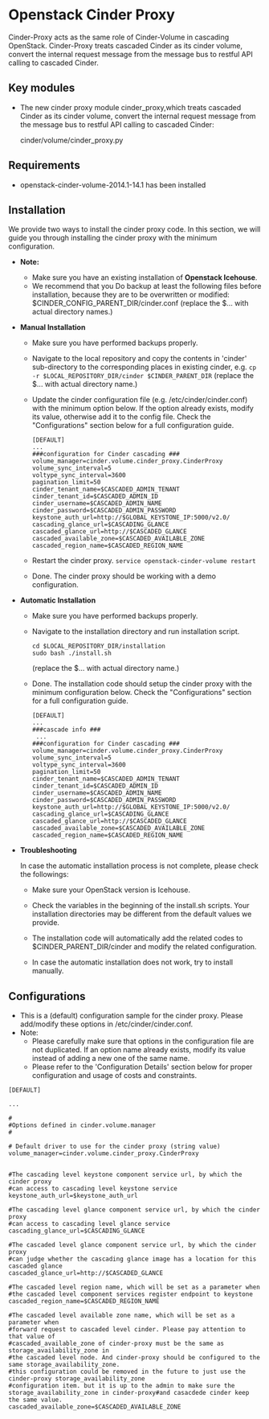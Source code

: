 Openstack Cinder Proxy
===============================

 Cinder-Proxy acts as the same role of Cinder-Volume in cascading OpenStack.
 Cinder-Proxy treats cascaded Cinder as its cinder volume,  convert the internal request message from the message bus to restful API calling to cascaded Cinder.


Key modules
-----------

* The new cinder proxy module cinder_proxy,which treats cascaded Cinder as its cinder volume,  convert the internal request message from the message bus to restful API calling to cascaded Cinder:

    cinder/volume/cinder_proxy.py

Requirements
------------
* openstack-cinder-volume-2014.1-14.1 has been installed

Installation
------------

We provide two ways to install the cinder proxy code. In this section, we will guide you through installing the cinder proxy with the minimum configuration.

* **Note:**

    - Make sure you have an existing installation of **Openstack Icehouse**.
    - We recommend that you Do backup at least the following files before installation, because they are to be overwritten or modified:
        $CINDER_CONFIG_PARENT_DIR/cinder.conf
        (replace the $... with actual directory names.)

* **Manual Installation**

    - Make sure you have performed backups properly.

    - Navigate to the local repository and copy the contents in 'cinder' sub-directory to the corresponding places in existing cinder, e.g.
      ```cp -r $LOCAL_REPOSITORY_DIR/cinder $CINDER_PARENT_DIR```
      (replace the $... with actual directory name.)

    - Update the cinder configuration file (e.g. /etc/cinder/cinder.conf) with the minimum option below. If the option already exists, modify its value, otherwise add it to the config file. Check the "Configurations" section below for a full configuration guide.
      ```
      [DEFAULT]
      ...
      ###configuration for Cinder cascading ###
      volume_manager=cinder.volume.cinder_proxy.CinderProxy
      volume_sync_interval=5
      voltype_sync_interval=3600
      pagination_limit=50
      cinder_tenant_name=$CASCADED_ADMIN_TENANT
      cinder_tenant_id=$CASCADED_ADMIN_ID
      cinder_username=$CASCADED_ADMIN_NAME
      cinder_password=$CASCADED_ADMIN_PASSWORD
      keystone_auth_url=http://$GLOBAL_KEYSTONE_IP:5000/v2.0/
      cascading_glance_url=$CASCADING_GLANCE
      cascaded_glance_url=http://$CASCADED_GLANCE
      cascaded_available_zone=$CASCADED_AVAILABLE_ZONE
      cascaded_region_name=$CASCADED_REGION_NAME
      ```

    - Restart the cinder proxy.
      ```service openstack-cinder-volume restart```

    - Done. The cinder proxy should be working with a demo configuration.

* **Automatic Installation**

    - Make sure you have performed backups properly.

    - Navigate to the installation directory and run installation script.
      ```
      cd $LOCAL_REPOSITORY_DIR/installation
      sudo bash ./install.sh
      ```
      (replace the $... with actual directory name.)

    - Done. The installation code should setup the cinder proxy with the minimum configuration below. Check the "Configurations" section for a full configuration guide.
      ```
      [DEFAULT]
      ...
      ###cascade info ###
       ...
      ###configuration for Cinder cascading ###
      volume_manager=cinder.volume.cinder_proxy.CinderProxy
      volume_sync_interval=5
      voltype_sync_interval=3600
      pagination_limit=50
      cinder_tenant_name=$CASCADED_ADMIN_TENANT
      cinder_tenant_id=$CASCADED_ADMIN_ID
      cinder_username=$CASCADED_ADMIN_NAME
      cinder_password=$CASCADED_ADMIN_PASSWORD
      keystone_auth_url=http://$GLOBAL_KEYSTONE_IP:5000/v2.0/
      cascading_glance_url=$CASCADING_GLANCE
      cascaded_glance_url=http://$CASCADED_GLANCE
      cascaded_available_zone=$CASCADED_AVAILABLE_ZONE
      cascaded_region_name=$CASCADED_REGION_NAME
      ```

* **Troubleshooting**

    In case the automatic installation process is not complete, please check the followings:

    - Make sure your OpenStack version is Icehouse.

    - Check the variables in the beginning of the install.sh scripts. Your installation directories may be different from the default values we provide.

    - The installation code will automatically add the related codes to $CINDER_PARENT_DIR/cinder and modify the related configuration.

    - In case the automatic installation does not work, try to install manually.

Configurations
--------------

* This is a (default) configuration sample for the cinder proxy. Please add/modify these options in /etc/cinder/cinder.conf.
* Note:
    - Please carefully make sure that options in the configuration file are not duplicated. If an option name already exists, modify its value instead of adding a new one of the same name.
    - Please refer to the 'Configuration Details' section below for proper configuration and usage of costs and constraints.

```
[DEFAULT]

...

#
#Options defined in cinder.volume.manager
#

# Default driver to use for the cinder proxy (string value)
volume_manager=cinder.volume.cinder_proxy.CinderProxy


#The cascading level keystone component service url, by which the cinder proxy
#can access to cascading level keystone service
keystone_auth_url=$keystone_auth_url

#The cascading level glance component service url, by which the cinder proxy
#can access to cascading level glance service
cascading_glance_url=$CASCADING_GLANCE

#The cascaded level glance component service url, by which the cinder proxy
#can judge whether the cascading glance image has a location for this cascaded glance
cascaded_glance_url=http://$CASCADED_GLANCE

#The cascaded level region name, which will be set as a parameter when
#the cascaded level component services register endpoint to keystone
cascaded_region_name=$CASCADED_REGION_NAME

#The cascaded level available zone name, which will be set as a parameter when
#forward request to cascaded level cinder. Please pay attention to that value of
#cascaded_available_zone of cinder-proxy must be the same as storage_availability_zone in
#the cascaded level node. And cinder-proxy should be configured to the same storage_availability_zone.
#this configuration could be removed in the future to just use the cinder-proxy storage_availability_zone
#configuration item. but it is up to the admin to make sure the storage_availability_zone in cinder-proxy#and casacdede cinder keep the same value.
cascaded_available_zone=$CASCADED_AVAILABLE_ZONE


